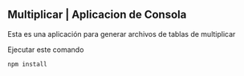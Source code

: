 ## Multiplicar | Aplicacion de Consola

Esta es una aplicación para generar archivos de tablas de multiplicar

Ejecutar este comando

```
npm install
```